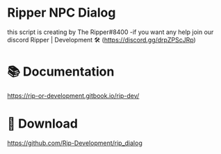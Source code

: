 # Ripper NPC Dialog #

this script is creating by The Ripper#8400
 -if you want any help join our discord Ripper | Development 🛠 (https://discord.gg/drpZPScJRp)

# 📚 Documentation

https://rip-or-development.gitbook.io/rip-dev/

# 💾 Download

https://github.com/Rip-Development/rip_dialog
